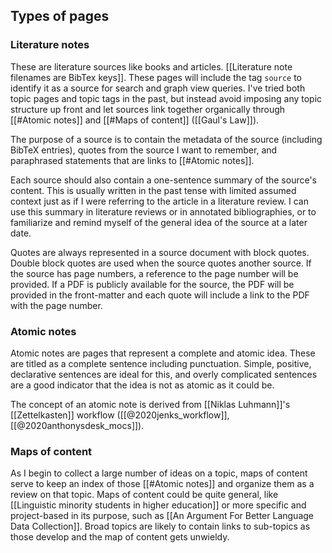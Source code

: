 ## Types of pages
### Literature notes
These are literature sources like books and articles. [[Literature note filenames are BibTex keys]]. These pages will include the tag `source` to identify it as a source for search and graph view queries. I've tried both topic pages and topic tags in the past, but instead avoid imposing any topic structure up front and let sources link together organically through [[#Atomic notes]] and [[#Maps of content]] ([[Gaul's Law]]).

The purpose of a source is to contain the metadata of the source (including BibTeX entries), quotes from the source I want to remember, and paraphrased statements that are links to [[#Atomic notes]].

Each source should also contain a one-sentence summary of the source's content. This is usually written in the past tense with limited assumed context just as if I were referring to the article in a literature review. I can use this summary in literature reviews or in annotated bibliographies, or to familiarize and remind myself of the general idea of the source at a later date.

Quotes are always represented in a source document with block quotes. Double block quotes are used when the source quotes another source. If the source has page numbers, a reference to the page number will be provided. If a PDF is publicly available for the source, the PDF will be provided in the front-matter and each quote will include a link to the PDF with the page number.

### Atomic notes
Atomic notes are pages that represent a complete and atomic idea. These are titled as a complete sentence including punctuation. Simple, positive, declarative sentences are ideal for this, and overly complicated sentences are a good indicator that the idea is not as atomic as it could be.

The concept of an atomic note is derived from [[Niklas Luhmann]]'s [[Zettelkasten]] workflow ([[@2020jenks_workflow]], [[@2020anthonysdesk_mocs]]).

### Maps of content
As I begin to collect a large number of ideas on a topic, maps of content serve to keep an index of those [[#Atomic notes]] and organize them as a review on that topic. Maps of content could be quite general, like [[Linguistic minority students in higher education]] or more specific and project-based in its purpose, such as [[An Argument For Better Language Data Collection]]. Broad topics are likely to contain links to sub-topics as those develop and the map of content gets unwieldy.